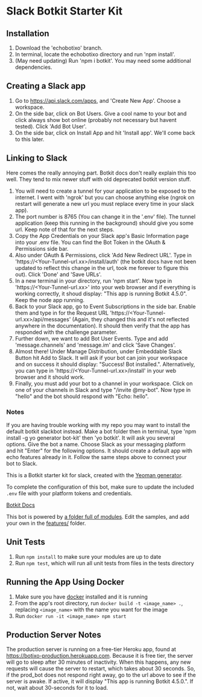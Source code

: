 # Slack Botkit Starter Kit

## Installation
1. Download the 'echobotixo' branch.
2. In terminal, locate the echobotixo directory and run 'npm install'.
3. (May need updating) Run 'npm i botkit'. You may need some additional dependencies.

## Creating a Slack app
1. Go to https://api.slack.com/apps, and 'Create New App'. Choose a workspace.
2. On the side bar, click on Bot Users. Give a cool name to your bot and click always show bot online (probably not necessary but havent tested). Click 'Add Bot User'.
3. On the side bar, click on Install App and hit 'Install app'. We'll come back to this later.

## Linking to Slack
Here comes the really annoying part. Botkit docs don't really explain this too well. They tend to mix newer stuff with old deprecated botkit version stuff.
1. You will need to create a tunnel for your application to be exposed to the internet. I went with 'ngrok' but you can choose anything else (ngrok on restart will generate a new url you must replace every time in your slack app).
2. The port number is 8765 (You can change it in the '.env' file). The tunnel application (keep this running in the background) should give you some url. Keep note of that for the next steps.
3. Copy the App Credentials on your Slack app's Basic Information page into your .env file. You can find the Bot Token in the OAuth & Permissions side bar.
4. Also under OAuth & Permissions, click 'Add New Redirect URL'. Type in 'https://<Your-Tunnel-url.xx>/install/auth' (the botkit docs have not been updated to reflect this change in the url, took me forever to figure this out). Click 'Done' and 'Save URLs'.
5. In a new terminal in your directory, run 'npm start'. Now type in 'https://<Your-Tunnel-url.xx>' into your web browser and if everything is working correctly, it shoud display: "This app is running Botkit 4.5.0". Keep the node app running.
6. Back to your Slack app, go to Event Subscriptions in the side bar. Enable them and type in for the Request URL 'https://<Your-Tunnel-url.xx>/api/messages' (Again, they changed this and it's not reflected anywhere in the documentation). It should then verify that the app has responded with the challenge parameter.
7. Further down, we want to add Bot User Events. Type and add 'message.channels' and 'message.im' and click 'Save Changes'.
8. Almost there! Under Manage Distribution, under Embeddable Slack Button hit Add to Slack. It will ask if your bot can join your workspace and on success it should display: "Success! Bot installed.". Alternatively, you can type in 'https://<Your-Tunnel-url.xx>/install' in your web browser and it should work. 
9. Finally, you must add your bot to a channel in your workspace. Click on one of your channels in Slack and type "/invite @my-bot". Now type in "hello" and the bot should respond with "Echo: hello".

### Notes
If you are having trouble working with my repo you may want to install the default botkit slackbot instead.
Make a bot folder then in terminal, type 'npm install -g yo generator bot-kit' then 'yo botkit'.
It will ask you several options. Give the bot a name. Choose Slack as your messaging platform and hit "Enter" for the following options.
It should create a default app with echo features already in it.
Follow the same steps above to connect your bot to Slack.


This is a Botkit starter kit for slack, created with the [Yeoman generator](https://github.com/howdyai/botkit/tree/master/packages/generator-botkit#readme).

To complete the configuration of this bot, make sure to update the included `.env` file with your platform tokens and credentials.

[Botkit Docs](https://botkit.ai/docs/v4)

This bot is powered by [a folder full of modules](https://botkit.ai/docs/v4/core.html#organize-your-bot-code). 
Edit the samples, and add your own in the [features/](features/) folder.

## Unit Tests
1. Run `npm install` to make sure your modules are up to date
1. Run `npm test`, which will run all unit tests from files in the tests directory

## Running the App Using Docker
1. Make sure you have [docker](https://www.docker.com/products/docker-desktop) installed and it is running
1. From the app's root directory, run `docker build -t <image_name> .`, replacing `<image_name>` with the name you want for the image
1. Run `docker run -it <image_name> npm start`

## Production Server Notes
The production server is running on a free-tier Heroku app, found at https://botixo-production.herokuapp.com. Because it is free tier, the server will go to sleep after 30 minutes of inactivity. When this happens, any new requests will cause the server to restart, which takes about 30 seconds. So, if the prod_bot does not respond right away, go to the url above to see if the server is awake. If active, it will display "This app is running Botkit 4.5.0.". If not, wait about 30-seconds for it to load.
